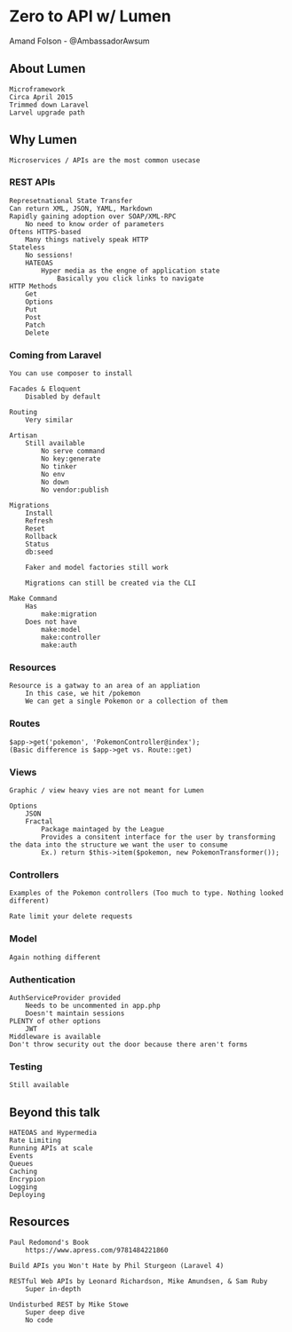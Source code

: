 # Zero to API w/ Lumen
Amand Folson - @AmbassadorAwsum

## About Lumen

    Microframework
    Circa April 2015
    Trimmed down Laravel
    Larvel upgrade path

## Why Lumen

    Microservices / APIs are the most common usecase

### REST APIs

    Represetnational State Transfer
    Can return XML, JSON, YAML, Markdown
    Rapidly gaining adoption over SOAP/XML-RPC
        No need to know order of parameters
    Oftens HTTPS-based
        Many things natively speak HTTP
    Stateless
        No sessions!
        HATEOAS
            Hyper media as the engne of application state
                Basically you click links to navigate
    HTTP Methods
        Get
        Options
        Put
        Post
        Patch
        Delete

### Coming from Laravel
    You can use composer to install

    Facades & Eloquent
        Disabled by default

    Routing
        Very similar

    Artisan
        Still available
            No serve command
            No key:generate
            No tinker
            No env
            No down
            No vendor:publish

    Migrations
        Install
        Refresh
        Reset
        Rollback
        Status
        db:seed

        Faker and model factories still work

        Migrations can still be created via the CLI

    Make Command
        Has
            make:migration
        Does not have
            make:model
            make:controller
            make:auth

### Resources

    Resource is a gatway to an area of an appliation
        In this case, we hit /pokemon
        We can get a single Pokemon or a collection of them

### Routes

    $app->get('pokemon', 'PokemonController@index');
    (Basic difference is $app->get vs. Route::get)

### Views

    Graphic / view heavy vies are not meant for Lumen

    Options
        JSON
        Fractal
            Package maintaged by the League
            Provides a consitent interface for the user by transforming the data into the structure we want the user to consume
            Ex.) return $this->item($pokemon, new PokemonTransformer());

### Controllers
    Examples of the Pokemon controllers (Too much to type. Nothing looked different)

    Rate limit your delete requests

### Model
    Again nothing different

### Authentication
    AuthServiceProvider provided
        Needs to be uncommented in app.php
        Doesn't maintain sessions
    PLENTY of other options
        JWT
    Middleware is available
    Don't throw security out the door because there aren't forms

### Testing
    Still available

## Beyond this talk
    HATEOAS and Hypermedia
    Rate Limiting
    Running APIs at scale
    Events
    Queues
    Caching
    Encrypion
    Logging
    Deploying

## Resources
    Paul Redomond's Book
        https://www.apress.com/9781484221860

    Build APIs you Won't Hate by Phil Sturgeon (Laravel 4)

    RESTful Web APIs by Leonard Richardson, Mike Amundsen, & Sam Ruby
        Super in-depth

    Undisturbed REST by Mike Stowe
        Super deep dive
        No code